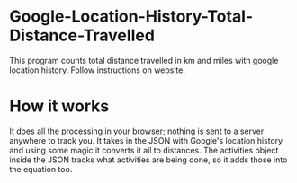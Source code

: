 # Google-Location-History-Total-Distance-Travelled
This program counts total distance travelled in km and miles with google location history. Follow instructions on website.

# How it works
It does all the processing in your browser; nothing is sent to a server anywhere to track you. It takes in the JSON with Google's location history and using some magic it converts it all to distances. The activities object inside the JSON tracks what activities are being done, so it adds those into the equation too. 
